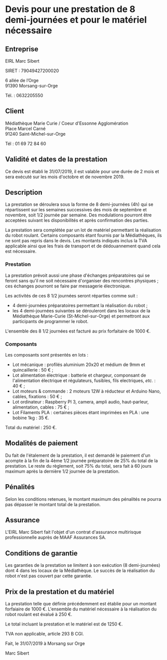 # Devis pour une prestation de 8 demi-journées et pour le matériel nécessaire

## Entreprise
EIRL Marc Sibert

SIRET : 79049427200020

6 allée de l’Orge  
91390 Morsang-sur-Orge

Tél. : 0632205550

## Client
Médiathèque Marie Curie / Coeur d'Essonne Agglomération  
Place Marcel Carné  
91240 Saint-Michel-sur-Orge 

Tél : 01 69 72 84 60

## Validité et dates de la prestation
Ce devis est établi le 31/07/2019, il est valable pour une durée de 2 mois et 
sera exécuté sur les mois d'octobre et de novembre 2019.

## Description
La prestation se déroulera sous la forme de 8 demi-journées (4h) qui se 
répartissent sur les semaines successives des mois de septembre et novembre, 
soit 1/2 journée par semaine. Des modulations pourront être acceptées suivant 
les disponibilités et après confirmation des parties.

La prestation sera complétée par un lot de matériel permettant la réalisation du 
robot roulant. Certains composants étant fournis par la Médiathèques, ils ne 
sont pas repris dans le devis. Les montants indiqués inclus la TVA applicable 
ainsi que les frais de transport et de dédouannement quand cela est nécessaire.

### Prestation
La prestation prévoit aussi une phase d'échanges préparatoires qui se feront 
sans qu'il ne soit nécessaire d'organiser des rencontres physiques ; ces échanges 
pourront se faire par messagerie électronique. 

Les activités de ces 8 1/2 journées seront réparties comme suit :

* 4 demi-journées préparatoires permettant la réalisation du robot ;
* les 4 demi-journées suivantes se dérouleront dans les locaux de la Médiathèque 
Marie-Curie (St-Michel-sur-Orge) et permettront aux participants de programmer 
le robot.

L'ensemble des 8 1/2 journées est facturé au prix forfaitaire de 1000 €. 

### Composants
Les composants sont présentés en lots&nbsp;:
* Lot mécanique : profilés aluminium 20x20 et médium de 9mm et quincaillerie&nbsp;: 50&nbsp;€&nbsp;;
* Lot alimentation électrique : batterie et chargeur, componsant de l'alimentation électrique et régulateurs, fusibles, fils electriques, _etc._&nbsp;: 40&nbsp;€&nbsp;;
* Lot moteurs & commande : 2 moteurs 12W à réducteur et Arduino Nano, cables, fixations&nbsp;: 50&nbsp;€&nbsp;;
* Lot ordinateur : Raspberry PI 3, camera, ampli audio, haut-parleur, alimentation, cables&nbsp;: 75&nbsp;€&nbsp;;
* Lot Filaments PLA : certaines pièces étant imprimées en PLA : une bobine 1kg&nbsp;: 35&nbsp;€.

Total du matériel : 250 €.

## Modalités de paiement
Du fait de l'étalement de la prestation, il est demandé le paiement d'un acompte 
à la fin de la 4ème 1/2 journée préparatoire de 25% du total de la prestation.
Le reste du règlement, soit 75% du total, sera fait à 60 jours maximum après la 
dernière 1/2 journée de la prestation.

## Pénalités
Selon les conditions retenues, le montant maximum des pénalités ne pourra pas 
dépasser le montant total de la prestation.  

## Assurance
L'EIRL Marc Sibert fait l'objet d'un contrat d'assurance multirisque 
professionnelle auprès de MAAF Assurances SA.

## Conditions de garantie
Les garanties de la prestation se limitent à son exécution (8 demi-journées) 
dont 4 dans les locaux de la Médiathèque. Le succès de la réalisation du robot 
n'est pas couvert par cette garantie. 

## Prix de la prestation et du matériel
La prestation telle que définie précédemment est établie pour un montant 
forfaiaire de 1000 €.
L'ensemble du matériel nécessaire à la réalisation du robot roulant est évalué à 250 €.

Le total incluant la prestation et le matériel est de 1250 €.

TVA non applicable, article 293 B CGI.
  
  
  
Fait, le 31/07/2019 à Morsang sur Orge
  
  
  
Marc Sibert
